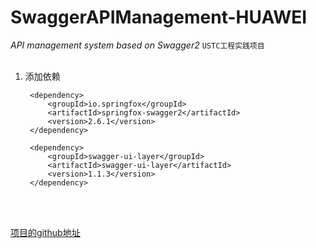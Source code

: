 # SwaggerAPIManagement-HUAWEI

*API management system based on Swagger2* 
`USTC工程实践项目`
<br/>
<br/>

1. 添加依赖  

        <dependency>
            <groupId>io.springfox</groupId>
            <artifactId>springfox-swagger2</artifactId>
            <version>2.6.1</version>
        </dependency>
    
        <dependency>
            <groupId>swagger-ui-layer</groupId>
            <artifactId>swagger-ui-layer</artifactId>
            <version>1.1.3</version>
        </dependency>
<br/>
<br/>

[comment]: 注释部分
 
[项目的github地址](https://github.com/MatthewHuangs/SwaggerAPIManagement-HUAWEI)
